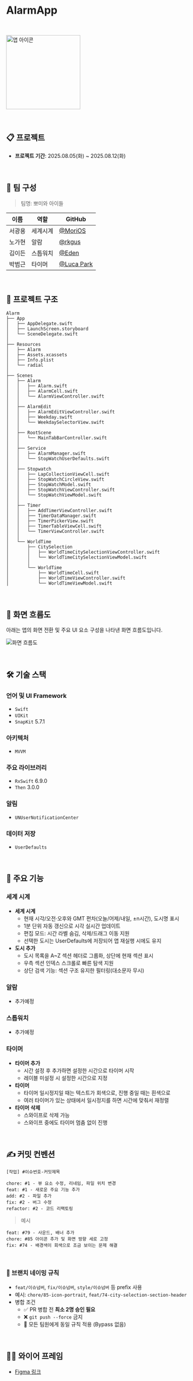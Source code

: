 # AlarmApp

<br>

<p align="left">
  <img src="https://github.com/user-attachments/assets/0474bc57-a744-4a60-9eae-c66cddede535" width="200" alt="앱 아이콘" />
</p>

<br>

## 📋 프로젝트

- **프로젝트 기간**: 2025.08.05(화) ~ 2025.08.12(화)

<br>

## 👥 팀 구성

> 팀명: 뽀미와 아이들

| 이름      | 역할       | GitHub                           |
| -------- | -------- | --------------------------------- |
| 서광용   | 세계시계 | [@MoriOS](https://github.com/Gwangyong) |
| 노가현   | 알람 | [@rkgus](https://github.com/rkgus24) |
| 김이든   | 스톱워치 | [@Eden](https://github.com/kim-eden) |
| 박범근   | 타이머 | [@Luca Park](https://github.com/qlife1146) |

<br>

## 📂 프로젝트 구조
```
Alarm
├── App
│   ├── AppDelegate.swift
│   ├── LaunchScreen.storyboard
│   └── SceneDelegate.swift
│
├── Resources
│   ├── Alarm
│   ├── Assets.xcassets
│   ├── Info.plist
│   └── radial
│
├── Scenes
│   ├── Alarm
│   │   ├── Alarm.swift
│   │   ├── AlarmCell.swift
│   │   └── AlarmViewController.swift
│   │
│   ├── AlarmEdit
│   │   ├── AlarmEditViewController.swift
│   │   ├── Weekday.swift
│   │   └── WeekdaySelectorView.swift
│   │
│   ├── RootScene
│   │   └── MainTabBarController.swift
│   │
│   ├── Service
│   │   ├── AlarmManager.swift
│   │   └── StopWatchUserDefaults.swift
│   │
│   ├── Stopwatch
│   │   ├── LapCollectionViewCell.swift
│   │   ├── StopWatchCircleView.swift
│   │   ├── StopWatchModel.swift
│   │   ├── StopWatchViewController.swift
│   │   └── StopWatchViewModel.swift
│   │
│   ├── Timer
│   │   ├── AddTimerViewController.swift
│   │   ├── TimerDataManager.swift
│   │   ├── TimerPickerView.swift
│   │   ├── TimerTableViewCell.swift
│   │   └── TimerViewController.swift
│   │
│   └── WorldTime
│       ├── CitySelection
│       │   ├── WorldTimeCitySelectionViewController.swift
│       │   └── WorldTimeCitySelectionViewModel.swift
│       │
│       └── WorldTime
│           ├── WorldTimeCell.swift
│           ├── WorldTimeViewController.swift
│           └── WorldTimeViewModel.swift
```

<br>

## 📱 화면 흐름도
아래는 앱의 화면 전환 및 주요 UI 요소 구성을 나타낸 화면 흐름도입니다.

![화면 흐름도](https://github.com/user-attachments/assets/a67dd1a0-f98c-4e1d-bdbb-b0edbab58401)

<br>

## 🛠️ 기술 스택

### 언어 및 UI Framework
- `Swift`
- `UIKit`
- `SnapKit` 5.7.1

### 아키텍처
- `MVVM`

### 주요 라이브러리
- `RxSwift` 6.9.0
- `Then` 3.0.0

### 알림
- `UNUserNotificationCenter`

### 데이터 저장
- `UserDefaults`


<br>

## 📱 주요 기능

### 세계 시계
- **세계 시계**
  - 현재 시각/오전·오후와 GMT 편차(오늘/어제/내일, ±n시간), 도시명 표시
  - 1분 단위 자동 갱신으로 시각 실시간 업데이트
  - 편집 모드: 시간 라벨 숨김, 삭제/드래그 이동 지원
  - 선택한 도시는 UserDefaults에 저장되어 앱 재실행 시에도 유지
- **도시 추가**
  - 도시 목록을 A~Z 섹션 헤더로 그룹화, 상단에 현재 섹션 표시
  - 우측 섹션 인덱스 스크롤로 빠른 탐색 지원
  - 상단 검색 기능: 섹션 구조 유지한 필터링(대소문자 무시)


### 알람
- 추가예정

### 스톱워치
- 추가예정

### 타이머
- **타이머 추가**
  - 시간 설정 후 추가하면 설정한 시간으로 타이머 시작
  - 레이블 미설정 시 설정한 시간으로 지정
- **타이머**
  - 타이머 일시정지일 때는 텍스트가 회색으로, 진행 중일 때는 흰색으로
  - 여러 타이머가 있는 상태에서 일시정지를 하면 시간에 맞춰서 재정렬
- **타이머 삭제**
  - 스와이프로 삭제 가능
  - 스와이프 중에도 타이머 멈춤 없이 진행

<br>

## ✍️ 커밋 컨벤션

```
[작업] #이슈번호-커밋제목

chore: #1 - 뷰 요소 수정, 리네임, 파일 위치 변경
feat: #1 - 새로운 주요 기능 추가
add: #2 - 파일 추가
fix: #2 - 버그 수정
refactor: #2 - 코드 리팩토링
```

> 예시
```
feat: #79 - 사운드, 배너 추가
chore: #85 아이콘 추가 및 화면 방향 세로 고정
fix: #74 - 배경색이 회색으로 조금 보이는 문제 해결
```

<br>

### 🌿 브랜치 네이밍 규칙
- `feat/이슈넘버`, `fix/이슈넘버`, `style/이슈넘버` 등 prefix 사용  
- 예시: `chore/85-icon-portrait`, `feat/74-city-selection-section-header`
- 병합 조건
   - ✅ PR 병합 전 **최소 2명 승인 필요**
   - ❌ `git push --force` 금지
   - 👥 모든 팀원에게 동일 규칙 적용 (Bypass 없음)

<br>

## ⛓️‍💥 와이어 프레임 
- [Figma 링크](https://www.figma.com/design/Mn3uCjHXfjF14r7zz0saTk/BBomiWithChildren?node-id=0-1&p=f&t=vFO4wSujmlkL4Ndt-0)

